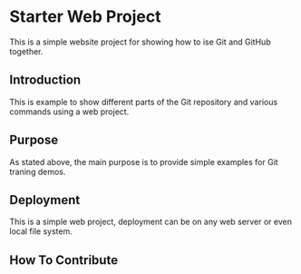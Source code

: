 # Starter Web Project

This is a simple website project for showing how to ise Git and GitHub together.

## Introduction

This is example to show different parts of the Git repository and various
 commands using a web project.

## Purpose

As stated above, the main purpose is to provide
 simple examples for Git traning demos. 

## Deployment

This is a simple web project, deployment can be on
any web server or even local file system.

## How To Contribute
